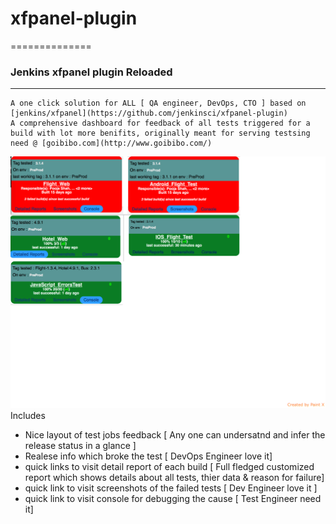 # xfpanel-plugin
==============

### Jenkins xfpanel plugin Reloaded
-----------

```
A one click solution for ALL [ QA engineer, DevOps, CTO ] based on [jenkins/xfpanel](https://github.com/jenkinsci/xfpanel-plugin)
A comprehensive dashboard for feedback of all tests triggered for a build with lot more benifits, originally meant for serving testsing need @ [goibibo.com](http://www.goibibo.com/)
```

![Alt text](/docs/dashBoard.png "QuickView")
Includes
- Nice layout of test jobs feedback [ Any one can undersatnd and infer the release status in a glance ]
- Realese info which broke the test [ DevOps Engineer love it]
- quick links to visit detail report of each build  [ Full fledged customized report which shows details about all tests, thier data & reason for failure]
- quick link to visit screenshots of the failed tests  [ Dev Engineer love it ]
- quick link to visit console for debugging the cause  [ Test Engineer need it]
